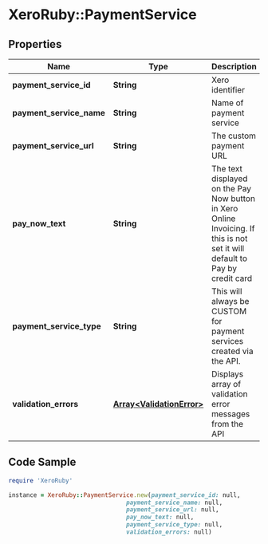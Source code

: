 # XeroRuby::PaymentService

## Properties

Name | Type | Description | Notes
------------ | ------------- | ------------- | -------------
**payment_service_id** | **String** | Xero identifier | [optional] 
**payment_service_name** | **String** | Name of payment service | [optional] 
**payment_service_url** | **String** | The custom payment URL | [optional] 
**pay_now_text** | **String** | The text displayed on the Pay Now button in Xero Online Invoicing. If this is not set it will default to Pay by credit card | [optional] 
**payment_service_type** | **String** | This will always be CUSTOM for payment services created via the API. | [optional] 
**validation_errors** | [**Array&lt;ValidationError&gt;**](ValidationError.md) | Displays array of validation error messages from the API | [optional] 

## Code Sample

```ruby
require 'XeroRuby'

instance = XeroRuby::PaymentService.new(payment_service_id: null,
                                 payment_service_name: null,
                                 payment_service_url: null,
                                 pay_now_text: null,
                                 payment_service_type: null,
                                 validation_errors: null)
```


